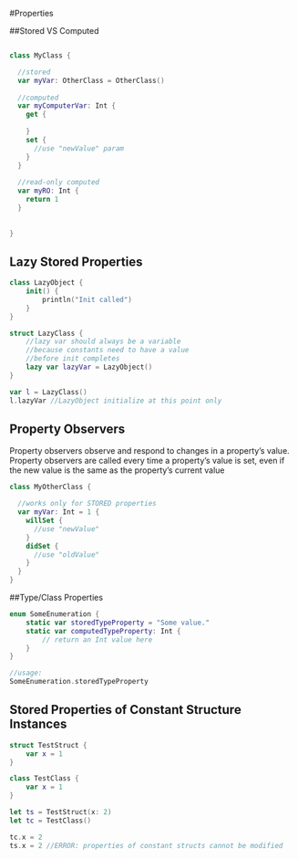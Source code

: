 #Properties

##Stored VS Computed
```swift

class MyClass {

  //stored
  var myVar: OtherClass = OtherClass()
  
  //computed
  var myComputerVar: Int {
    get {
    
    }
    set {
      //use "newValue" param
    }
  }
  
  //read-only computed
  var myRO: Int {
    return 1
  }
  
  
}


```

## Lazy Stored Properties
```swift
class LazyObject {
    init() {
        println("Init called")
    }
}

struct LazyClass {
    //lazy var should always be a variable
    //because constants need to have a value
    //before init completes
    lazy var lazyVar = LazyObject()
}

var l = LazyClass()
l.lazyVar //LazyObject initialize at this point only
```

## Property Observers
Property observers observe and respond to changes in a property’s value. Property observers are called every time a property’s value is set, even if the new value is the same as the property’s current value
```swift
class MyOtherClass {

  //works only for STORED properties
  var myVar: Int = 1 {
    willSet {
      //use "newValue"
    }
    didSet {
      //use "oldValue"
    }
  }
}
```

##Type/Class Properties
```swift
enum SomeEnumeration {
    static var storedTypeProperty = "Some value."
    static var computedTypeProperty: Int {
        // return an Int value here
    }
}

//usage:
SomeEnumeration.storedTypeProperty
```

## Stored Properties of Constant Structure Instances
```swift
struct TestStruct {
    var x = 1
}

class TestClass {
    var x = 1
}

let ts = TestStruct(x: 2)
let tc = TestClass()

tc.x = 2
ts.x = 2 //ERROR: properties of constant structs cannot be modified
```
